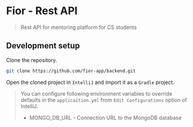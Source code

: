 # Fior - Rest API
> Rest API for mentoring platform for CS students

## Development setup

Clone the repository.

```sh
git clone https://github.com/fior-app/backend.git
```

Open the cloned project in ```IntelliJ``` and import it as a ```Gradle``` project.

> You can configure following environment variables to override defaults in the
> ```applicaition.yml``` from ```Edit Configurations``` option of IntelliJ.
>
> * MONGO_DB_URL - Connection URL to the MongoDB database


